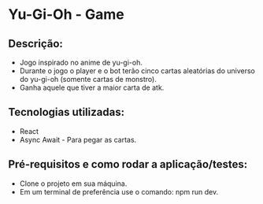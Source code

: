 # Yu-Gi-Oh - Game 

## Descrição:
* Jogo inspirado no anime de yu-gi-oh.
* Durante o jogo o player e o bot terão cinco cartas aleatórias do universo do yu-gi-oh (somente cartas de monstro).
* Ganha aquele que tiver a maior carta de atk.

## Tecnologias utilizadas:
* React
* Async Await - Para pegar as cartas.

## Pré-requisitos e como rodar a aplicação/testes:
* Clone o projeto em sua máquina.
* Em um terminal de preferência use o comando: npm run dev.